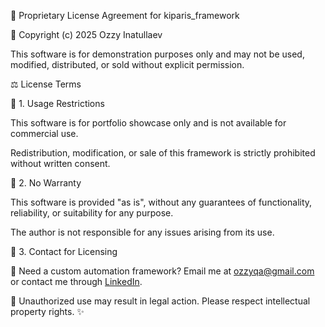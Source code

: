 🚀 Proprietary License Agreement for kiparis_framework

📜 Copyright (c) 2025 Ozzy Inatullaev

This software is for demonstration purposes only and may not be used, modified, distributed, or sold without explicit permission.

⚖️ License Terms

🔹 1. Usage Restrictions

This software is for portfolio showcase only and is not available for commercial use.

Redistribution, modification, or sale of this framework is strictly prohibited without written consent.

🔹 2. No Warranty

This software is provided "as is", without any guarantees of functionality, reliability, or suitability for any purpose.

The author is not responsible for any issues arising from its use.

🔹 3. Contact for Licensing

📩 Need a custom automation framework? Email me at ozzyqa@gmail.com or contact me through [ LinkedIn](https://www.linkedin.com/in/ozzyinatullaev/).

🚨 Unauthorized use may result in legal action. Please respect intellectual property rights. ✨

